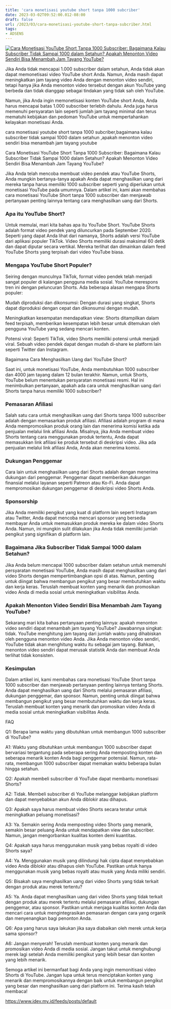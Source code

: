 ```yaml
---
title: 'cara monetisasi youtube short tanpa 1000 subcriber'
date: 2023-03-02T09:52:00.012-08:00
draft: false
url: /2023/03/cara-monetisasi-youtube-short-tanpa-subcriber.html
tags: 
- ADSENS
---
```


[![Cara Monetisasi YouTube Short Tanpa 1000 Subscriber: Bagaimana Kalau Subscriber Tidak Sampai 1000 dalam Setahun? Apakah Menonton Video Sendiri Bisa Menambah Jam Tayang YouTube?](https://blogger.googleusercontent.com/img/b/R29vZ2xl/AVvXsEhvnt31RCffvzAhtry11QML-qAxQ7Yv-UY5jcD42iEbmppfQHh8qfXYJMhpMzmq_nlckL32d-cBALhyhSMBOz_bgYS5-77RY_ISx8t0bb6UXByMl_RtQbwVpY7YllcZXrmbwbdrt9wM_x5aYs1SGqoyu-RRxITnRxOp5FZUL0-x-lxMJssSJ9bmny77XQ/w640-h336/cara%20monetisasi%20youtube%20short%20tanpa%201000%20subcriber.webp)](https://blogger.googleusercontent.com/img/b/R29vZ2xl/AVvXsEhvnt31RCffvzAhtry11QML-qAxQ7Yv-UY5jcD42iEbmppfQHh8qfXYJMhpMzmq_nlckL32d-cBALhyhSMBOz_bgYS5-77RY_ISx8t0bb6UXByMl_RtQbwVpY7YllcZXrmbwbdrt9wM_x5aYs1SGqoyu-RRxITnRxOp5FZUL0-x-lxMJssSJ9bmny77XQ/s1200/cara%20monetisasi%20youtube%20short%20tanpa%201000%20subcriber.webp)

Jika Anda tidak mencapai 1.000 subscriber dalam setahun, Anda tidak akan dapat memonetisasi video YouTube short Anda. Namun, Anda masih dapat meningkatkan jam tayang video Anda dengan menonton video sendiri, tetapi hanya jika Anda menonton video tersebut dengan akun YouTube yang berbeda dan tidak dianggap sebagai tindakan yang tidak sah oleh YouTube.

Namun, jika Anda ingin memonetisasi konten YouTube short Anda, Anda harus mencapai batas 1.000 subscriber terlebih dahulu. Anda juga harus memenuhi persyaratan lain seperti jumlah jam tayang minimal dan terus mematuhi kebijakan dan pedoman YouTube untuk mempertahankan kelayakan monetisasi Anda.

cara monetisasi youtube short tanpa 1000 subcriber,bagaimana kalau subscriber tidak sampai 1000 dalam setahun ,apakah menonton video sendiri bisa menambah jam tayang youtube

Cara Monetisasi YouTube Short Tanpa 1000 Subscriber: Bagaimana Kalau Subscriber Tidak Sampai 1000 dalam Setahun? Apakah Menonton Video Sendiri Bisa Menambah Jam Tayang YouTube?

Jika Anda telah mencoba membuat video pendek atau YouTube Shorts, Anda mungkin bertanya-tanya apakah Anda dapat menghasilkan uang dari mereka tanpa harus memiliki 1000 subscriber seperti yang diperlukan untuk monetisasi YouTube pada umumnya. Dalam artikel ini, kami akan membahas cara monetisasi YouTube Short tanpa 1000 subscriber dan menjawab pertanyaan penting lainnya tentang cara menghasilkan uang dari Shorts.

### Apa itu YouTube Short?

Untuk memulai, mari kita bahas apa itu YouTube Short. YouTube Shorts adalah format video pendek yang diluncurkan pada September 2020. Seperti yang dapat Anda lihat dari namanya, Shorts adalah versi YouTube dari aplikasi populer TikTok. Video Shorts memiliki durasi maksimal 60 detik dan dapat diputar secara vertikal. Mereka terlihat dan dimainkan dalam feed YouTube Shorts yang terpisah dari video YouTube biasa.

  

### Mengapa YouTube Short Populer?

Seiring dengan munculnya TikTok, format video pendek telah menjadi sangat populer di kalangan pengguna media sosial. YouTube merespons tren ini dengan peluncuran Shorts. Ada beberapa alasan mengapa Shorts populer:

  

Mudah diproduksi dan dikonsumsi: Dengan durasi yang singkat, Shorts dapat diproduksi dengan cepat dan dikonsumsi dengan mudah.

Meningkatkan kesempatan mendapatkan view: Shorts ditampilkan dalam feed terpisah, memberikan kesempatan lebih besar untuk ditemukan oleh pengguna YouTube yang sedang mencari konten.

Potensi viral: Seperti TikTok, video Shorts memiliki potensi untuk menjadi viral. Sebuah video pendek dapat dengan mudah di-share ke platform lain seperti Twitter dan Instagram.

Bagaimana Cara Menghasilkan Uang dari YouTube Short?

Saat ini, untuk monetisasi YouTube, Anda membutuhkan 1000 subscriber dan 4000 jam tayang dalam 12 bulan terakhir. Namun, untuk Shorts, YouTube belum menentukan persyaratan monetisasi resmi. Hal ini menimbulkan pertanyaan, apakah ada cara untuk menghasilkan uang dari Shorts tanpa harus memiliki 1000 subscriber?

  

### Pemasaran Afiliasi

Salah satu cara untuk menghasilkan uang dari Shorts tanpa 1000 subscriber adalah dengan memasarkan produk afiliasi. Afiliasi adalah program di mana Anda mempromosikan produk orang lain dan menerima komisi ketika ada penjualan melalui link afiliasi Anda. Misalnya, jika Anda membuat video Shorts tentang cara menggunakan produk tertentu, Anda dapat memasukkan link afiliasi ke produk tersebut di deskripsi video. Jika ada penjualan melalui link afiliasi Anda, Anda akan menerima komisi.

  

### Dukungan Penggemar

Cara lain untuk menghasilkan uang dari Shorts adalah dengan menerima dukungan dari penggemar. Penggemar dapat memberikan dukungan finansial melalui layanan seperti Patreon atau Ko-Fi. Anda dapat mempromosikan dukungan penggemar di deskripsi video Shorts Anda.

  

### Sponsorship

Jika Anda memiliki pengikut yang kuat di platform lain seperti Instagram atau Twitter, Anda dapat mencoba mencari sponsor yang bersedia membayar Anda untuk memasukkan produk mereka ke dalam video Shorts Anda. Namun, ini mungkin sulit dilakukan jika Anda tidak memiliki jumlah pengikut yang signifikan di platform lain.

  

### Bagaimana Jika Subscriber Tidak Sampai 1000 dalam Setahun?

Jika Anda belum mencapai 1000 subscriber dalam setahun untuk memenuhi persyaratan monetisasi YouTube, Anda masih dapat menghasilkan uang dari video Shorts dengan mempertimbangkan opsi di atas. Namun, penting untuk diingat bahwa membangun pengikut yang besar membutuhkan waktu dan kerja keras. Teruslah membuat konten yang menarik dan promosikan video Anda di media sosial untuk meningkatkan visibilitas Anda.

  

### Apakah Menonton Video Sendiri Bisa Menambah Jam Tayang YouTube?

Sekarang mari kita bahas pertanyaan penting lainnya: apakah menonton video sendiri dapat menambah jam tayang YouTube? Jawabannya singkat: tidak. YouTube menghitung jam tayang dari jumlah waktu yang dihabiskan oleh pengguna menonton video Anda. Jika Anda menonton video sendiri, YouTube tidak akan menghitung waktu itu sebagai jam tayang. Bahkan, menonton video sendiri dapat merusak statistik Anda dan membuat Anda terlihat tidak konsisten.

  

### Kesimpulan

Dalam artikel ini, kami membahas cara monetisasi YouTube Short tanpa 1000 subscriber dan menjawab pertanyaan penting lainnya tentang Shorts. Anda dapat menghasilkan uang dari Shorts melalui pemasaran afiliasi, dukungan penggemar, dan sponsor. Namun, penting untuk diingat bahwa membangun pengikut yang besar membutuhkan waktu dan kerja keras. Teruslah membuat konten yang menarik dan promosikan video Anda di media sosial untuk meningkatkan visibilitas Anda.

  

FAQ

Q1: Berapa lama waktu yang dibutuhkan untuk membangun 1000 subscriber di YouTube?

A1: Waktu yang dibutuhkan untuk membangun 1000 subscriber dapat bervariasi tergantung pada seberapa sering Anda memposting konten dan seberapa menarik konten Anda bagi penggemar potensial. Namun, rata-rata, membangun 1000 subscriber dapat memakan waktu beberapa bulan hingga setahun.

  

Q2: Apakah membeli subscriber di YouTube dapat membantu monetisasi Shorts?

A2: Tidak. Membeli subscriber di YouTube melanggar kebijakan platform dan dapat menyebabkan akun Anda diblokir atau dihapus.

  

Q3: Apakah saya harus membuat video Shorts secara teratur untuk meningkatkan peluang monetisasi?

A3: Ya. Semakin sering Anda memposting video Shorts yang menarik, semakin besar peluang Anda untuk mendapatkan view dan subscriber. Namun, jangan mengorbankan kualitas konten demi kuantitas.

  

Q4: Apakah saya harus menggunakan musik yang bebas royalti di video Shorts saya?

A4: Ya. Menggunakan musik yang dilindungi hak cipta dapat menyebabkan video Anda diblokir atau dihapus oleh YouTube. Pastikan untuk hanya menggunakan musik yang bebas royalti atau musik yang Anda miliki sendiri.

  

Q5: Bisakah saya menghasilkan uang dari video Shorts yang tidak terkait dengan produk atau merek tertentu?

A5: Ya. Anda dapat menghasilkan uang dari video Shorts yang tidak terkait dengan produk atau merek tertentu melalui pemasaran afiliasi, dukungan penggemar, atau sponsor. Pastikan untuk menjaga kualitas konten Anda dan mencari cara untuk mengintegrasikan pemasaran dengan cara yang organik dan menyenangkan bagi penonton Anda.

  

Q6: Apa yang harus saya lakukan jika saya diabaikan oleh merek untuk kerja sama sponsor?

A6: Jangan menyerah! Teruslah membuat konten yang menarik dan promosikan video Anda di media sosial. Jangan takut untuk menghubungi merek lagi setelah Anda memiliki pengikut yang lebih besar dan konten yang lebih menarik.

  

Semoga artikel ini bermanfaat bagi Anda yang ingin memonitisasi video Shorts di YouTube. Jangan lupa untuk terus menciptakan konten yang menarik dan mempromosikannya dengan baik untuk membangun pengikut yang besar dan menghasilkan uang dari platform ini. Terima kasih telah membaca!

https://www.idev.my.id/feeds/posts/default